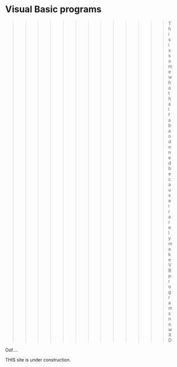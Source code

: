 # Visual Basic programs

> >> >> > >> >> >> >This is somewhat half abandoned because i rarely make VB programs now XD

Oof....













THIS site is under construction.
